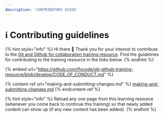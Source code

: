 ```yaml
---
description: 'CONTRIBUTORS GUIDE'
---
```


# ℹ Contributing guidelines

{% hint style="info" %}
Hi there 👋 Thank you for your interest to contribute to the [Git and Github for collaboration training resource](https://obiagba-mary.gitbook.io/git-and-github-training). Find the guidelines for contributing to the training resource in the links below.
{% endhint %}

{% embed url="https://github.com/Ifycode/git-github-training-resource/blob/develop/CODE_OF_CONDUCT.md" %}

{% content-ref url="making-and-submitting-changes.md" %}
[making-and-submitting-changes.md](making-and-submitting-changes.md)
{% endcontent-ref %}

{% hint style="info" %}
Reload any one page from this learning resource (whenever you come back to continue this training) so that newly added content can show up (if any new content has been added).
{% endhint %}
